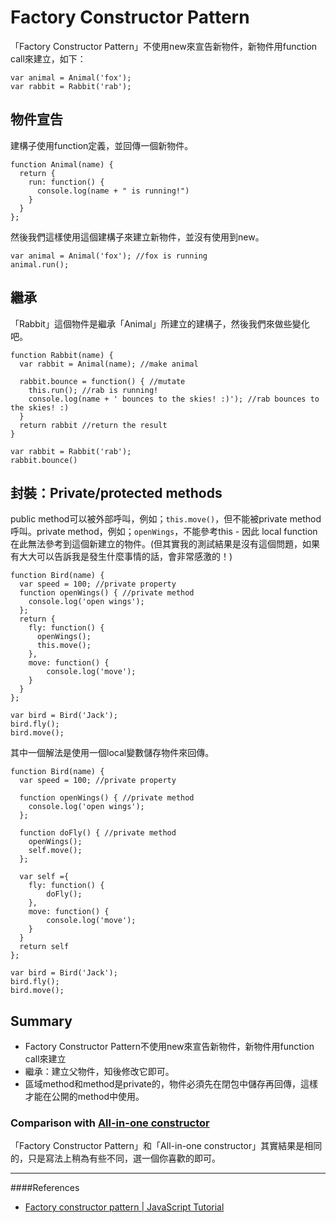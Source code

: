 # Factory Constructor Pattern
「Factory Constructor Pattern」不使用new來宣告新物件，新物件用function call來建立，如下：

	var animal = Animal('fox');
	var rabbit = Rabbit('rab');

<!-- more -->

## 物件宣告
建構子使用function定義，並回傳一個新物件。

	function Animal(name) {
	  return {
	    run: function() {
	      console.log(name + " is running!")
	    }
	  }
	};

然後我們這樣使用這個建構子來建立新物件，並沒有使用到new。
	
	var animal = Animal('fox'); //fox is running
	animal.run();

## 繼承
「Rabbit」這個物件是繼承「Animal」所建立的建構子，然後我們來做些變化吧。

	function Rabbit(name) {
	  var rabbit = Animal(name); //make animal
	 
	  rabbit.bounce = function() { //mutate
	    this.run(); //rab is running!
	    console.log(name + ' bounces to the skies! :)'); //rab bounces to the skies! :)
	  }
	  return rabbit //return the result
	}
	 
	var rabbit = Rabbit('rab');
	rabbit.bounce()

## 封裝：Private/protected methods
public method可以被外部呼叫，例如；`this.move()`，但不能被private method呼叫。private method，例如；`openWings`，不能參考this - 因此 local function在此無法參考到這個新建立的物件。(但其實我的測試結果是沒有這個問題，如果有大大可以告訴我是發生什麼事情的話，會非常感激的！)

	function Bird(name) {
	  var speed = 100; //private property
	  function openWings() { //private method
	  	console.log('open wings');
	  };
	  return {
	    fly: function() {
	      openWings();
	      this.move();
	    },
	    move: function() {
	    	console.log('move');
	    } 
	  }
	};
	
	var bird = Bird('Jack');
	bird.fly();
	bird.move();


其中一個解法是使用一個local變數儲存物件來回傳。

	function Bird(name) {
	  var speed = 100; //private property
	  
	  function openWings() { //private method
	  	console.log('open wings');
	  };	
	  
	  function doFly() { //private method
	    openWings();
	    self.move();
	  };
	 
	  var self ={
	    fly: function() { 
	    	doFly(); 
	    },
	    move: function() {
	    	console.log('move');
	    }   
	  }
	  return self
	};
	
	var bird = Bird('Jack');
	bird.fly();
	bird.move();

## Summary
- Factory Constructor Pattern不使用new來宣告新物件，新物件用function call來建立
- 繼承：建立父物件，知後修改它即可。
- 區域method和method是private的，物件必須先在閉包中儲存再回傳，這樣才能在公開的method中使用。

### Comparison with [All-in-one constructor](https://github.com/cythilya/javascript-info/blob/master/object-oriented-programming/all-in-one-constructor-pattern.md)

「Factory Constructor Pattern」和「All-in-one constructor」其實結果是相同的，只是寫法上稍為有些不同，選一個你喜歡的即可。

---
####References
- [Factory constructor pattern | JavaScript Tutorial](http://javascript.info/tutorial/factory-constructor-pattern)
<!-- [JavaScript Object Oriented Programming - Factory Constructor Pattern 筆記](https://github.com/cythilya/javascript-info/blob/master/object-oriented-programming/factory-constructor-pattern.md)：持續更新中... -->